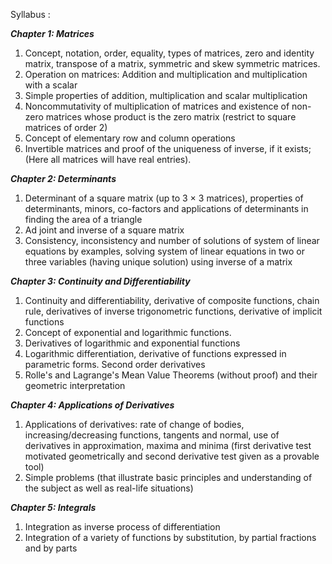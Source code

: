 Syllabus :

***Chapter 1: Matrices***
<ol>
<li>Concept, notation, order, equality, types of matrices, zero and identity matrix, transpose of a matrix, symmetric and skew symmetric matrices.</li>

<li>Operation on matrices: Addition and multiplication and multiplication with a scalar</li>

<li>Simple properties of addition, multiplication and scalar multiplication</li>

<li>Noncommutativity of multiplication of matrices and existence of non-zero matrices whose product is the zero matrix (restrict to square matrices of order 2)</li>

<li>Concept of elementary row and column operations</li>

<li>Invertible matrices and proof of the uniqueness of inverse, if it exists; (Here all matrices will have real entries).</li>
</ol>

***Chapter 2: Determinants***
<ol>
<li>Determinant of a square matrix (up to 3 × 3 matrices), properties of determinants, minors, co-factors and applications of determinants in finding the area of a triangle</li>

<li>Ad joint and inverse of a square matrix</li>

<li>Consistency, inconsistency and number of solutions of system of linear equations by examples, solving system of linear equations in two or three variables (having unique solution) using inverse of a matrix </li>
</ol>   

***Chapter 3: Continuity and Differentiability***
<ol>
<li>Continuity and differentiability, derivative of composite functions, chain rule, derivatives of inverse trigonometric functions, derivative of implicit functions</li>

<li>Concept of exponential and logarithmic functions.</li>

<li>Derivatives of logarithmic and exponential functions</li>

<li>Logarithmic differentiation, derivative of functions expressed in parametric forms. Second order derivatives</li>

<li>Rolle's and Lagrange's Mean Value Theorems (without proof) and their geometric interpretation</li>
</ol>

***Chapter 4: Applications of Derivatives***
<ol>
<li>Applications of derivatives: rate of change of bodies, increasing/decreasing functions, tangents and normal, use of derivatives in approximation, maxima and minima (first derivative test motivated geometrically and second derivative test given as a provable tool) </li>

<li>Simple problems (that illustrate basic principles and understanding of the subject as well as real-life situations)</li>
</ol>

***Chapter 5: Integrals***
<ol>
<li>Integration as inverse process of differentiation</li>

<li>Integration of a variety of functions by substitution, by partial fractions and by parts</li>
</ol>
